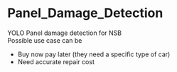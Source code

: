 # Panel_Damage_Detection
YOLO Panel damage detection for NSB \
Possible use case can be
- Buy now pay later (they need a specific type of car)
- Need accurate repair cost

